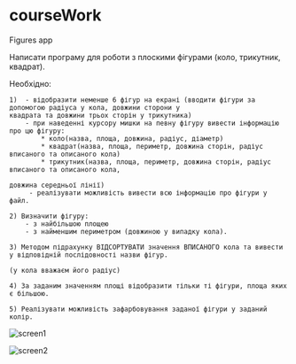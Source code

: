 # courseWork
Figures app

Написати програму для роботи з плоскими фігурами (коло, трикутник, квадрат).

Необхідно:
   
    1)  - відобразити неменше 6 фігур на екрані (вводити фігури за допомогою радіуса у кола, довжини сторони у
    квадрата та довжини трьох сторін у трикутника)
        - при наведенні курсору мишки на певну фігуру вивести інформацію про цю фігуру:
            * коло(назва, площа, довжина, радіус, діаметр)
            * квадрат(назва, площа, периметр, довжина сторін, радіус вписаного та описаного кола)
            * трикутник(назва, площа, периметр, довжина сторін, радіус вписаного та описаного кола,
                                                                            довжина середньої лінії)
         - реалізувати можливість вивести всю інформацію про фігури у файл.
         
    2) Визначити фігуру:
        - з найбільшою площею
        - з найменшим периметром (довжиною у випадку кола).
        
    3) Методом підрахунку ВІДСОРТУВАТИ значення ВПИСАНОГО кола та вивести у відповідній послідовності назви фігур.
                                                                                    (у кола вважаєм його радіус)
                                                                                    
    4) За заданим значенням площі відобразити тільки ті фігури, площа яких є більшою.   
    
    5) Реалізувати можливість зафарбовування заданої фігури у заданий колір.
    
![screen1](https://user-images.githubusercontent.com/90086332/192841347-ce188e0c-89c8-4e38-9a07-4c3875cd4547.png)


![screen2](https://user-images.githubusercontent.com/90086332/192841573-ddeff9ec-863a-470a-ac47-7cbdc74139a9.png)



